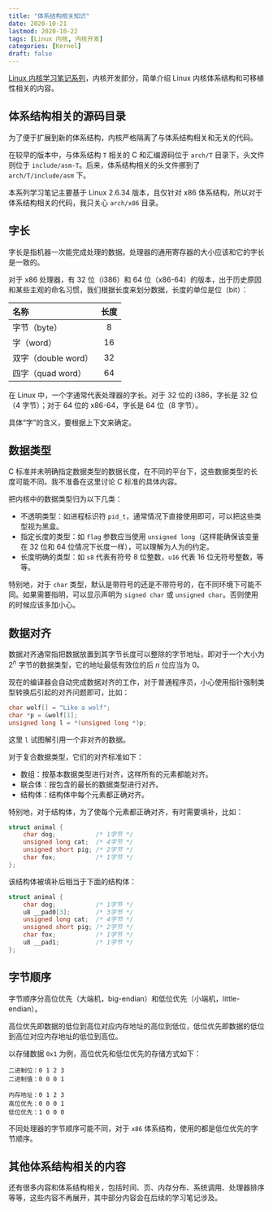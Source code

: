 ```yaml
---
title: "体系结构相关知识"
date: 2020-10-21
lastmod: 2020-10-22
tags: [Linux 内核, 内核开发]
categories: [Kernel]
draft: false
---
```


[Linux 内核学习笔记系列](/posts/kernel/kernel)，内核开发部分，简单介绍 Linux 内核体系结构和可移植性相关的内容。

<!--more-->

## 体系结构相关的源码目录

为了便于扩展到新的体系结构，内核严格隔离了与体系结构相关和无关的代码。

在较早的版本中，与体系结构 `T` 相关的 C 和汇编源码位于 `arch/T` 目录下，头文件则位于 `include/asm-T`。后来，体系结构相关的头文件挪到了 `arch/T/include/asm` 下。

本系列学习笔记主要基于 Linux 2.6.34 版本，且仅针对 x86 体系结构，所以对于体系结构相关的代码，我只关心 `arch/x86` 目录。

## 字长

字长是指机器一次能完成处理的数据。处理器的通用寄存器的大小应该和它的字长是一致的。

对于 x86 处理器，有 32 位（i386）和 64 位（x86-64）的版本，出于历史原因和某些主观的命名习惯，我们根据长度来划分数据，长度的单位是位（bit）：

| 名称 | 长度 |
| :--- | :---: |
| 字节（byte）| 8 |
| 字（word）| 16 |
| 双字（double word）| 32 |
| 四字（quad word）| 64 |

在 Linux 中，一个字通常代表处理器的字长。对于 32 位的 i386，字长是 32 位（4 字节）；对于 64 位的 x86-64，字长是 64 位（8 字节）。

具体“字”的含义，要根据上下文来确定。

## 数据类型

C 标准并未明确指定数据类型的数据长度，在不同的平台下，这些数据类型的长度可能不同。我不准备在这里讨论 C 标准的具体内容。

把内核中的数据类型归为以下几类：

- 不透明类型：如进程标识符 `pid_t`，通常情况下直接使用即可，可以把这些类型视为黑盒。
- 指定长度的类型：如 `flag` 参数应当使用 `unsigned long`（这样能确保该变量在 32 位和 64 位情况下长度一样），可以理解为人为的约定。
- 长度明确的类型：如 `s8` 代表有符号 8 位整数，`u16` 代表 16 位无符号整数，等等。

特别地，对于 `char` 类型，默认是带符号的还是不带符号的，在不同环境下可能不同。如果需要指明，可以显示声明为 `signed char` 或 `unsigned char`。否则使用的时候应该多加小心。

## 数据对齐

数据对齐通常指把数据放置到其字节长度可以整除的字节地址，即对于一个大小为 $2^{n}$ 字节的数据类型，它的地址最低有效位的后 $n$ 位应当为 $0$。

现在的编译器会自动完成数据对齐的工作，对于普通程序员，小心使用指针强制类型转换后引起的对齐问题即可，比如：

```c
char wolf[] = "Like a wolf";
char *p = &wolf[1];
unsigned long l = *(unsigned long *)p;
```

这里 `l` 试图解引用一个非对齐的数据。

对于复合数据类型，它们的对齐标准如下：

- 数组：按基本数据类型进行对齐，这样所有的元素都能对齐。
- 联合体：按包含的最长的数据类型进行对齐。
- 结构体：结构体中每个元素都正确对齐。

特别地，对于结构体，为了使每个元素都正确对齐，有时需要填补，比如：

```c
struct animal {
    char dog;           /* 1字节 */
    unsigned long cat;  /* 4字节 */
    unsigned short pig; /* 2字节 */
    char fox;           /* 1字节 */
};
```

该结构体被填补后相当于下面的结构体：

```c
struct animal {
    char dog;           /* 1字节 */
    u8 __pad0[3];       /* 3字节 */
    unsigned long cat;  /* 4字节 */
    unsigned short pig; /* 2字节 */
    char fox;           /* 1字节 */
    u8 __pad1;          /* 1字节 */
};
```

## 字节顺序

字节顺序分高位优先（大端机，big-endian）和低位优先（小端机，little-endian）。

高位优先即数据的低位到高位对应内存地址的高位到低位，低位优先即数据的低位到高位对应内存地址的低位到高位。

以存储数据 `0x1` 为例，高位优先和低位优先的存储方式如下：

```text
二进制位：0 1 2 3
二进制值：0 0 0 1

内存地址：0 1 2 3
高位优先：0 0 0 1
低位优先：1 0 0 0
```

不同处理器的字节顺序可能不同，对于 `x86` 体系结构，使用的都是低位优先的字节顺序。

## 其他体系结构相关的内容

还有很多内容和体系结构相关，包括时间、页、内存分布、系统调用、处理器排序等等，这些内容不再展开，其中部分内容会在后续的学习笔记涉及。
